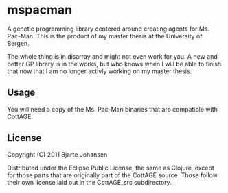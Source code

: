 # mspacman

A genetic programming library centered around creating agents for Ms. Pac-Man. This is the product of my master thesis at the University of Bergen.


The whole thing is in disarray and might not even work for you. A new and better GP library is in the works, but who knows when I will be able to finish that now that I am no longer activly working on my master thesis.

## Usage

You will need a copy of the Ms. Pac-Man binaries that are compatible with CottAGE.

## License

Copyright (C) 2011 Bjarte Johansen

Distributed under the Eclipse Public License, the same as Clojure, except for those parts that are originally part of the CottAGE source. Those follow their own license laid out in the CottAGE_src subdirectory.
